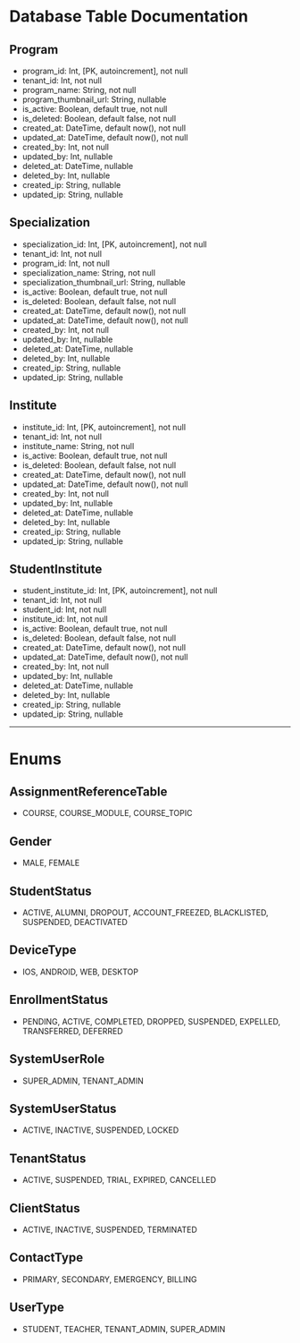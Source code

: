 # Database Table Documentation

## Program
- program_id: Int, [PK, autoincrement], not null
- tenant_id: Int, not null
- program_name: String, not null
- program_thumbnail_url: String, nullable
- is_active: Boolean, default true, not null
- is_deleted: Boolean, default false, not null
- created_at: DateTime, default now(), not null
- updated_at: DateTime, default now(), not null
- created_by: Int, not null
- updated_by: Int, nullable
- deleted_at: DateTime, nullable
- deleted_by: Int, nullable
- created_ip: String, nullable
- updated_ip: String, nullable

## Specialization
- specialization_id: Int, [PK, autoincrement], not null
- tenant_id: Int, not null
- program_id: Int, not null
- specialization_name: String, not null
- specialization_thumbnail_url: String, nullable
- is_active: Boolean, default true, not null
- is_deleted: Boolean, default false, not null
- created_at: DateTime, default now(), not null
- updated_at: DateTime, default now(), not null
- created_by: Int, not null
- updated_by: Int, nullable
- deleted_at: DateTime, nullable
- deleted_by: Int, nullable
- created_ip: String, nullable
- updated_ip: String, nullable

## Institute
- institute_id: Int, [PK, autoincrement], not null
- tenant_id: Int, not null
- institute_name: String, not null
- is_active: Boolean, default true, not null
- is_deleted: Boolean, default false, not null
- created_at: DateTime, default now(), not null
- updated_at: DateTime, default now(), not null
- created_by: Int, not null
- updated_by: Int, nullable
- deleted_at: DateTime, nullable
- deleted_by: Int, nullable
- created_ip: String, nullable
- updated_ip: String, nullable

## StudentInstitute
- student_institute_id: Int, [PK, autoincrement], not null
- tenant_id: Int, not null
- student_id: Int, not null
- institute_id: Int, not null
- is_active: Boolean, default true, not null
- is_deleted: Boolean, default false, not null
- created_at: DateTime, default now(), not null
- updated_at: DateTime, default now(), not null
- created_by: Int, not null
- updated_by: Int, nullable
- deleted_at: DateTime, nullable
- deleted_by: Int, nullable
- created_ip: String, nullable
- updated_ip: String, nullable

---

# Enums

## AssignmentReferenceTable
- COURSE, COURSE_MODULE, COURSE_TOPIC

## Gender
- MALE, FEMALE

## StudentStatus
- ACTIVE, ALUMNI, DROPOUT, ACCOUNT_FREEZED, BLACKLISTED, SUSPENDED, DEACTIVATED

## DeviceType
- IOS, ANDROID, WEB, DESKTOP

## EnrollmentStatus
- PENDING, ACTIVE, COMPLETED, DROPPED, SUSPENDED, EXPELLED, TRANSFERRED, DEFERRED

## SystemUserRole
- SUPER_ADMIN, TENANT_ADMIN

## SystemUserStatus
- ACTIVE, INACTIVE, SUSPENDED, LOCKED

## TenantStatus
- ACTIVE, SUSPENDED, TRIAL, EXPIRED, CANCELLED

## ClientStatus
- ACTIVE, INACTIVE, SUSPENDED, TERMINATED

## ContactType
- PRIMARY, SECONDARY, EMERGENCY, BILLING

## UserType
- STUDENT, TEACHER, TENANT_ADMIN, SUPER_ADMIN
